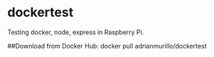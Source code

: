 # dockertest
Testing docker, node, express in Raspberry Pi.

##Download from Docker Hub:
docker pull adrianmurillo/dockertest
